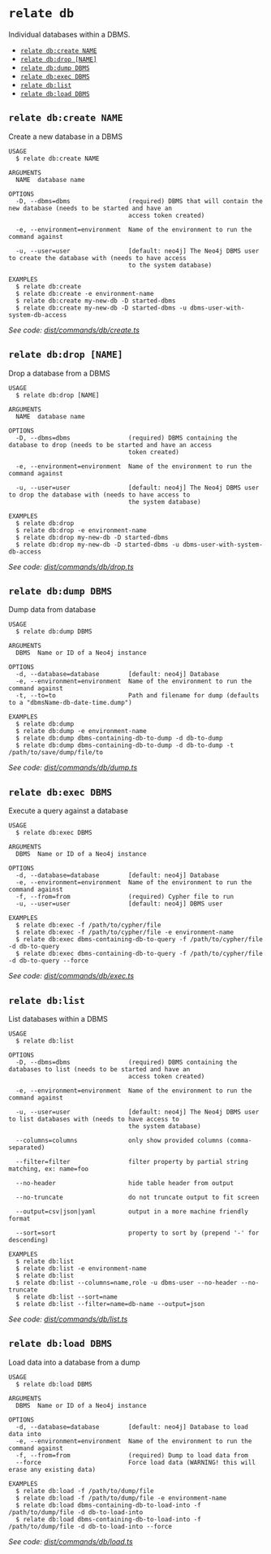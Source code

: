 `relate db`
===========

Individual databases within a DBMS.

* [`relate db:create NAME`](#relate-dbcreate-name)
* [`relate db:drop [NAME]`](#relate-dbdrop-name)
* [`relate db:dump DBMS`](#relate-dbdump-dbms)
* [`relate db:exec DBMS`](#relate-dbexec-dbms)
* [`relate db:list`](#relate-dblist)
* [`relate db:load DBMS`](#relate-dbload-dbms)

## `relate db:create NAME`

Create a new database in a DBMS

```
USAGE
  $ relate db:create NAME

ARGUMENTS
  NAME  database name

OPTIONS
  -D, --dbms=dbms                (required) DBMS that will contain the new database (needs to be started and have an
                                 access token created)

  -e, --environment=environment  Name of the environment to run the command against

  -u, --user=user                [default: neo4j] The Neo4j DBMS user to create the database with (needs to have access
                                 to the system database)

EXAMPLES
  $ relate db:create
  $ relate db:create -e environment-name
  $ relate db:create my-new-db -D started-dbms
  $ relate db:create my-new-db -D started-dbms -u dbms-user-with-system-db-access
```

_See code: [dist/commands/db/create.ts](https://github.com/neo4j-devtools/relate/blob/v1.0.3-alpha.1/packages/cli/src/commands/db/create.ts)_

## `relate db:drop [NAME]`

Drop a database from a DBMS

```
USAGE
  $ relate db:drop [NAME]

ARGUMENTS
  NAME  database name

OPTIONS
  -D, --dbms=dbms                (required) DBMS containing the database to drop (needs to be started and have an access
                                 token created)

  -e, --environment=environment  Name of the environment to run the command against

  -u, --user=user                [default: neo4j] The Neo4j DBMS user to drop the database with (needs to have access to
                                 the system database)

EXAMPLES
  $ relate db:drop
  $ relate db:drop -e environment-name
  $ relate db:drop my-new-db -D started-dbms
  $ relate db:drop my-new-db -D started-dbms -u dbms-user-with-system-db-access
```

_See code: [dist/commands/db/drop.ts](https://github.com/neo4j-devtools/relate/blob/v1.0.3-alpha.1/packages/cli/src/commands/db/drop.ts)_

## `relate db:dump DBMS`

Dump data from database

```
USAGE
  $ relate db:dump DBMS

ARGUMENTS
  DBMS  Name or ID of a Neo4j instance

OPTIONS
  -d, --database=database        [default: neo4j] Database
  -e, --environment=environment  Name of the environment to run the command against
  -t, --to=to                    Path and filename for dump (defaults to a "dbmsName-db-date-time.dump")

EXAMPLES
  $ relate db:dump
  $ relate db:dump -e environment-name
  $ relate db:dump dbms-containing-db-to-dump -d db-to-dump
  $ relate db:dump dbms-containing-db-to-dump -d db-to-dump -t /path/to/save/dump/file/to
```

_See code: [dist/commands/db/dump.ts](https://github.com/neo4j-devtools/relate/blob/v1.0.3-alpha.1/packages/cli/src/commands/db/dump.ts)_

## `relate db:exec DBMS`

Execute a query against a database

```
USAGE
  $ relate db:exec DBMS

ARGUMENTS
  DBMS  Name or ID of a Neo4j instance

OPTIONS
  -d, --database=database        [default: neo4j] Database
  -e, --environment=environment  Name of the environment to run the command against
  -f, --from=from                (required) Cypher file to run
  -u, --user=user                [default: neo4j] DBMS user

EXAMPLES
  $ relate db:exec -f /path/to/cypher/file
  $ relate db:exec -f /path/to/cypher/file -e environment-name
  $ relate db:exec dbms-containing-db-to-query -f /path/to/cypher/file -d db-to-query
  $ relate db:exec dbms-containing-db-to-query -f /path/to/cypher/file -d db-to-query --force
```

_See code: [dist/commands/db/exec.ts](https://github.com/neo4j-devtools/relate/blob/v1.0.3-alpha.1/packages/cli/src/commands/db/exec.ts)_

## `relate db:list`

List databases within a DBMS

```
USAGE
  $ relate db:list

OPTIONS
  -D, --dbms=dbms                (required) DBMS containing the databases to list (needs to be started and have an
                                 access token created)

  -e, --environment=environment  Name of the environment to run the command against

  -u, --user=user                [default: neo4j] The Neo4j DBMS user to list databases with (needs to have access to
                                 the system database)

  --columns=columns              only show provided columns (comma-separated)

  --filter=filter                filter property by partial string matching, ex: name=foo

  --no-header                    hide table header from output

  --no-truncate                  do not truncate output to fit screen

  --output=csv|json|yaml         output in a more machine friendly format

  --sort=sort                    property to sort by (prepend '-' for descending)

EXAMPLES
  $ relate db:list
  $ relate db:list -e environment-name
  $ relate db:list
  $ relate db:list --columns=name,role -u dbms-user --no-header --no-truncate
  $ relate db:list --sort=name
  $ relate db:list --filter=name=db-name --output=json
```

_See code: [dist/commands/db/list.ts](https://github.com/neo4j-devtools/relate/blob/v1.0.3-alpha.1/packages/cli/src/commands/db/list.ts)_

## `relate db:load DBMS`

Load data into a database from a dump

```
USAGE
  $ relate db:load DBMS

ARGUMENTS
  DBMS  Name or ID of a Neo4j instance

OPTIONS
  -d, --database=database        [default: neo4j] Database to load data into
  -e, --environment=environment  Name of the environment to run the command against
  -f, --from=from                (required) Dump to load data from
  --force                        Force load data (WARNING! this will erase any existing data)

EXAMPLES
  $ relate db:load -f /path/to/dump/file
  $ relate db:load -f /path/to/dump/file -e environment-name
  $ relate db:load dbms-containing-db-to-load-into -f /path/to/dump/file -d db-to-load-into
  $ relate db:load dbms-containing-db-to-load-into -f /path/to/dump/file -d db-to-load-into --force
```

_See code: [dist/commands/db/load.ts](https://github.com/neo4j-devtools/relate/blob/v1.0.3-alpha.1/packages/cli/src/commands/db/load.ts)_
